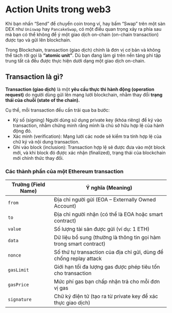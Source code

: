 # Action Units trong web3 


Khi bạn nhấn “Send” để chuyển coin trong ví, hay bấm “Swap” trên một sàn DEX như `Uniswap` hay `PancakeSwap`, có một điều quan trọng xảy ra phía sau mà bạn có thể không để ý một giao dịch on-chain (on-chain transaction) được tạo và gửi lên blockchain.

Trong Blockchain, transaction (giao dịch) chính là đơn vị cơ bản và không thể tách rời gọi là **“atomic unit”**. Dù bạn đang làm gì trên nền tảng phi tập trung tất cả đều được thực hiện dưới dạng một giao dịch on-chain.


## Transaction là gì?

**Transaction (giao dịch)** là một **yêu cầu thực thi hành động (operation request)** do người dùng gửi lên mạng lưới blockchain, nhằm thay đổi **trạng thái của chuỗi (state of the chain).**



Cụ thể, mỗi transaction đều cần trải qua ba bước:

* Ký số (signing) Người dùng sử dụng private key (khóa riêng) để ký vào transaction, nhằm chứng minh rằng mình là chủ sở hữu hợp lệ của hành động đó.
* Xác minh (verification): Mạng lưới các node sẽ kiểm tra tính hợp lệ của chữ ký và nội dung transaction.
* Ghi vào block (inclusion): Transaction hợp lệ sẽ được đưa vào một block mới, và khi block đó được xác nhận (finalized), trạng thái của blockchain mới chính thức thay đổi.

### Các thành phần của một Ethereum transaction

| **Trường (Field Name)** | **Ý nghĩa (Meaning)** |
|-------------------------|------------------------|
| `from`                  | Địa chỉ người gửi (EOA – Externally Owned Account) |
| `to`                    | Địa chỉ người nhận (có thể là EOA hoặc smart contract) |
| `value`                 | Số lượng tài sản được gửi (ví dụ: 1 ETH) |
| `data`                  | Dữ liệu bổ sung (thường là thông tin gọi hàm trong smart contract) |
| `nonce`                 | Số thứ tự transaction của địa chỉ gửi, dùng để chống replay attack |
| `gasLimit`              | Giới hạn tối đa lượng gas được phép tiêu tốn cho transaction |
| `gasPrice`              | Mức phí gas bạn chấp nhận trả cho mỗi đơn vị gas |
| `signature`             | Chữ ký điện tử (tạo ra từ private key để xác thực giao dịch) |



